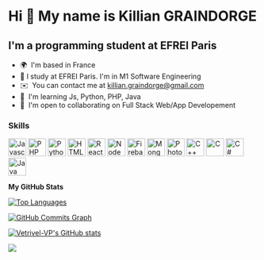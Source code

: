 Hi 👋 My name is Killian GRAINDORGE
==============================

I'm a programming student at EFREI Paris
------------------------

* 🌍  I'm based in France
* 🏫  I study at EFREI Paris. I'm in M1 Software Engineering
* ✉️  You can contact me at [killian.graindorge@gmail.com](mailto:vetrivel.galaxy@gmai.com)
* 🧠  I'm learning Js, Python, PHP, Java
* 🤝  I'm open to collaborating on Full Stack Web/App Developement

### Skills

<p align="left">
<a href="#" target="_blank" rel="noreferrer"><img src="https://raw.githubusercontent.com/danielcranney/readme-generator/main/public/icons/skills/javascript-colored.svg" width="36" height="36" alt="Javascript" /></a>
  <a href="#" target="_blank" rel="noreferrer"><img src="[https://raw.githubusercontent.com/danielcranney/readme-generator/main/public/icons/skills/javascript-colored.svg](https://www.google.com/search?q=logo+php+png&tbm=isch&ved=2ahUKEwj6zrHz7f37AhWIxoUKHRRZDdwQ2-cCegQIABAA&oq=logo+php+png&gs_lcp=CgNpbWcQAzIFCAAQgAQyBggAEAgQHjIGCAAQCBAeMgYIABAIEB4yBggAEAgQHjIGCAAQCBAeMgYIABAIEB4yBggAEAgQHjIGCAAQCBAeMgYIABAIEB46BAgAEB5QAFiaAmDiA2gAcAB4AIAB5gGIAbYDkgEDMi0ymAEAoAEBqgELZ3dzLXdpei1pbWfAAQE&sclient=img&ei=4D6cY_reG4iNlwSUsrXgDQ&bih=714&biw=1536&rlz=1C1VDKB_frFR933FR933#imgrc=8tz0YNvHgYVd_M)" width="36" height="36" alt="PHP" /></a>
<a href="#" target="_blank" rel="noreferrer"><img src="https://raw.githubusercontent.com/danielcranney/readme-generator/main/public/icons/skills/python-colored.svg" width="36" height="36" alt="Python" /></a>
<a href="#" target="_blank" rel="noreferrer"><img src="https://raw.githubusercontent.com/danielcranney/readme-generator/main/public/icons/skills/html5-colored.svg" width="36" height="36" alt="HTML5" /></a>
<a href="#" target="_blank" rel="noreferrer"><img src="https://raw.githubusercontent.com/danielcranney/readme-generator/main/public/icons/skills/react-colored.svg" width="36" height="36" alt="React" /></a>
<a href="#" target="_blank" rel="noreferrer"><img src="https://raw.githubusercontent.com/danielcranney/readme-generator/main/public/icons/skills/nodejs-colored.svg" width="36" height="36" alt="NodeJS" /></a>
<a href="#" target="_blank" rel="noreferrer"><img src="https://raw.githubusercontent.com/danielcranney/readme-generator/main/public/icons/skills/firebase-colored.svg" width="36" height="36" alt="Firebase" /></a>
<a href="#" target="_blank" rel="noreferrer"><img src="https://raw.githubusercontent.com/danielcranney/readme-generator/main/public/icons/skills/mongodb-colored.svg" width="36" height="36" alt="MongoDB" /></a>
<a href="#" target="_blank" rel="noreferrer"><img src="https://raw.githubusercontent.com/danielcranney/readme-generator/main/public/icons/skills/photoshop-colored.svg" width="36" height="36" alt="Photoshop" /></a>
<a href="#" target="_blank" rel="noreferrer"><img src="https://upload.wikimedia.org/wikipedia/commons/thumb/1/18/ISO_C%2B%2B_Logo.svg/306px-ISO_C%2B%2B_Logo.svg.png" width="36" height="36" alt="C++" /></a>
<a href="#" target="_blank" rel="noreferrer"><img src="https://upload.wikimedia.org/wikipedia/commons/1/19/C_Logo.png" width="36" height="36" alt="C" /></a>
<a href="#" target="_blank" rel="noreferrer"><img src="https://shwanoff.ru/wp-content/uploads/2018/06/logo-csharp.png" width="36" height="36" alt="C#" /></a>
  <a href="#" target="_blank" rel="noreferrer"><img src="https://cdn-icons-png.flaticon.com/512/226/226777.png" width="36" height="36" alt="Java" /></a>
</p>


<b>My GitHub Stats</b>

<a href="https://github.com/killiangr" align="left"><img src="https://github-readme-stats.vercel.app/api/top-langs/?username=killiangr&langs_count=10&title_color=0891b2&text_color=ffffff&icon_color=0891b2&bg_color=1c1917&hide_border=true&locale=en&custom_title=Top%20%Languages" alt="Top Languages" /></a>

<a href="http://www.github.com/killiangr"><img src="https://activity-graph.herokuapp.com/graph?username=killiangr&bg_color=1c1917&color=ffffff&line=0891b2&point=ffffff&area_color=1c1917&area=true&hide_border=true&custom_title=GitHub%20Commits%20Graph" alt="GitHub Commits Graph" /></a>

<a href="http://www.github.com/killiangr"><img src="https://github-readme-stats.vercel.app/api?username=killiangr&show_icons=true&hide=&count_private=true&title_color=0891b2&text_color=ffffff&icon_color=0891b2&bg_color=1c1917&hide_border=true&show_icons=true" alt="Vetrivel-VP's GitHub stats" /></a>


<a href="http://www.github.com/killiangr"><img src="https://github-readme-streak-stats.herokuapp.com/?user=killiangr&stroke=ffffff&background=1c1917&ring=0891b2&fire=0891b2&currStreakNum=ffffff&currStreakLabel=0891b2&sideNums=ffffff&sideLabels=ffffff&dates=ffffff&hide_border=true" /></a>
